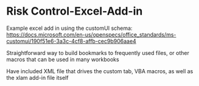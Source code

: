 # Risk Control-Excel-Add-in
Example excel add in using the customUI schema: https://docs.microsoft.com/en-us/openspecs/office_standards/ms-customui/190f51e6-3a3c-4cf8-affb-cec9b906aae4

Straightforward way to build bookmarks to frequently used files, or other macros that can be used in many workbooks

Have included XML file that drives the custom tab, VBA macros, as well as the xlam add-in file itself

